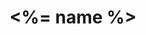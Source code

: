---              
layout: default
title: <%= name %>
category: blog
excerpt: I have been very busy lately on many different projects, one of them being my new site.
image: new.gif
---